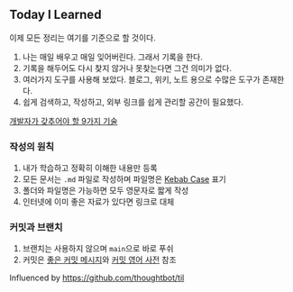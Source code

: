 ## Today I Learned

이제 모든 정리는 여기를 기준으로 할 것이다.

1. 나는 매일 배우고 매일 잊어버린다. 그래서 기록을 한다.
1. 기록을 해두어도 다시 찾지 않거나 못찾는다면 그건 의미가 없다.
1. 여러가지 도구를 사용해 보았다. 블로그, 위키, 노트 용으로 수많은 도구가 존재한다.
1. 쉽게 검색하고, 작성하고, 외부 링크를 쉽게 관리할 공간이 필요했다.

[개발자가 갖추어야 할 9가지 기술](https://derveljunit.tistory.com/316)

### 작성의 원칙

1. 내가 학습하고 정확히 이해한 내용만 등록
2. 모든 문서는 `.md` 파일로 작성하며 파일명은 [Kebab Case](https://yangbox.tistory.com/65) 표기
3. 폴더와 파일명은 가능하면 모두 영문자로 짧게 작성
4. 인터넷에 이미 좋은 자료가 있다면 링크로 대체


### 커밋과 브랜치
1. 브랜치는 사용하지 않으며 `main`으로 바로 푸쉬
2. 커밋은 [좋은 커밋 메시지](https://meetup.toast.com/posts/106)와 [커밋 영어 사전](https://blog.ull.im/engineering/2019/03/10/logs-on-git.html) 참조


Influenced by https://github.com/thoughtbot/til
